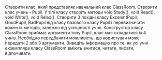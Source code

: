 Створити клас, який представляє навчальний клас ClassRoom. Створити клас учень - Pupil. У тілі класу створіть методи void Study(), void Read(), void Write(), void Relax(). Створити 3 похідні класу ExcelentPupil, GoodPupil, BadPupil від класу базового класу Pupil і перевизначити кожен із методів, залежно від успішності учня. Конструктор класу ClassRoom приймає аргументи типу Pupil, клас має складатися із 4 учнів. Необхідно передбачити можливість, що користувач може передати 2 або 3 аргументи.
Виведіть інформацію про те, як усі учні екземпляра класу ClassRoom вміють вчитися, читати, писати, відпочивати.
